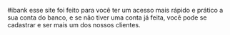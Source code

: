 #ibank
esse site foi feito para você ter um acesso mais rápido e prático a sua conta do banco, e se não tiver uma conta já feita, você pode se cadastrar e ser mais um dos nossos clientes.
